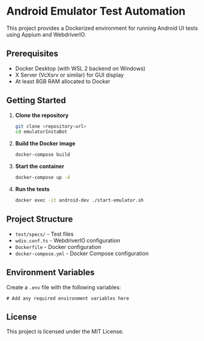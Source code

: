 # Android Emulator Test Automation

This project provides a Dockerized environment for running Android UI tests using Appium and WebdriverIO.

## Prerequisites

- Docker Desktop (with WSL 2 backend on Windows)
- X Server (VcXsrv or similar) for GUI display
- At least 8GB RAM allocated to Docker

## Getting Started

1. **Clone the repository**
   ```bash
   git clone <repository-url>
   cd emulatorInstaBot
   ```

2. **Build the Docker image**
   ```bash
   docker-compose build
   ```

3. **Start the container**
   ```bash
   docker-compose up -d
   ```

4. **Run the tests**
   ```bash
   docker exec -it android-dev ./start-emulator.sh
   ```

## Project Structure

- `test/specs/` - Test files
- `wdio.conf.ts` - WebdriverIO configuration
- `Dockerfile` - Docker configuration
- `docker-compose.yml` - Docker Compose configuration

## Environment Variables

Create a `.env` file with the following variables:
```
# Add any required environment variables here
```

## License

This project is licensed under the MIT License.
